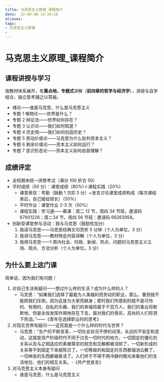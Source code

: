 ```yaml
---
title: 马克思主义原理_课程简介
date:  22-09-08 14:34:28
aliases: 
tags: 
- 马克思主义原理
- 
---
```


# 马克思主义原理_课程简介

## 课程讲授与学习

按教材体系展开，有**重点地、专题式**讲解（**前四章的哲学与经济学**），讲授与自学结合，独立思考辅之以答疑。

- 绪论——谁是马克思，什么是马克思主义
- 专题 1 唯物论——世界是什么？
- 专题 2 辩证法——世界如何存在？
- 专题 3 认识论——我们如何知道？
- 专题 4 历史观——我们如何创造历史？
- 专题 5 劳动价值论——马克思为什么批判资本主义？
- 专题 6 剩余价值论——资本主义如何运行？
- 专题 7 意识形态论——资本主义如何自我理解？

## 成绩评定

- 全校期末统一闭卷考试（满分 100 折合 50）
- 平时成绩（50 分）：课堂成绩（80%)＋课程实践（20%)
	- 课堂表现：考勤（缺勤 1 次扣 5 分）+发言讨论课堂成绩构成（每次课结束后，自己报给班长）（50%）
	- 平时作业：课堂作业 2-3 次（50%）
	- 课程实践：学习通——慕课：周二 12 节，周四 34 节班，邀请码 67901226；周ニ34 节，周四 56 节班：邀请码 66263958。
- 创新型课堂参与活动：我与马克思（鼓励性加分）
	1. 我读马克思——马克思经典文句赏析 5 分钟（个人为单位，3 分）
	2. 我讲马克思——教材特定内容讲解（个人为单位，3 分）
	3. 我用马克思——1 周内社会、时政、新闻、热点、问题的马克思主义立场、观点、方法分析（个人为单位，3 分）

## 为什么要上这门课

简单说，因为我们有问题！
1. 对自己生活有疑问一一想过什么样的生活？成为什么样的人？
	- 马克思：“如果我们选择了最能为人类福利而劳动的职业，那么，重担就不能把我们压倒，因为这是为大家而献身；那时我们所感到的就不是可怜的、有限的、自私的乐趣，我们的幸福将属于千百万人，我们的事业将默默地、但是永恒发挥作用地存在下去，面对我们的骨灰，高尚的人们将洒下热泪。”——《青年在选择职业时的思考》
2. 对现实世界有疑问一一这究竟是一个什么样的时代与世界？
	- 马克思：“生产的不断变革，一切社会状况不停的动荡，永远的不安定和变动，这就是资产阶级时代不同于过去一切时代的地方。一切固定的僵化的关系以及与之相适应的素被尊崇的观念和见解都被消除了，一切新形成的关系等不到固定下来就陈日了。一切等级的和固定的东西都烟消云散了，一切神圣的东西都被亵渎了。人们终于不得不用冷静的眼光来看他们的生活地位、他们的相互关系。-《共产党宣言》
3. 对马克思主义本身有疑问
	- 谁是马克思，什么是马克思主义
